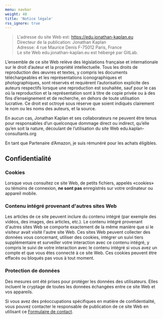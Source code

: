 ```yaml
---
menu: navbar
weight: 40
title: 'Notice légale'
rss_ignore: true
---
```

>L'adresse du site Web est: https://edu.jonathan-kaplan.eu  
>Directeur de la publication: Jonathan Kaplan  
>Adresse: 4 rue Maurice Denis F-75012 Paris, France  
>Le site Web edu.jonathan-kaplan.eu est hébergé par GitLab.

L’ensemble de ce site Web relève des législations française et internationale sur le droit d’auteur et la propriété intellectuelle. Tous les droits de reproduction des œuvres et textes, y compris les documents téléchargeables et les représentations iconographiques et photographiques, sont réservés et requièrent l’autorisation explicite des auteurs respectifs lorsque une reproduction est souhaitée, sauf pour le cas où la reproduction et la représentation sont à titre de copie privée ou à des fins d’enseignement et de recherche, en dehors de toute utilisation lucrative. Ce droit est octroyé sous réserve que soient indiqués clairement le nom ou les noms des auteurs, et la source.

En aucun cas, Jonathan Kaplan et ses collaborateurs ne peuvent être tenus pour responsables d’un quelconque dommage direct ou indirect, qu’elle qu’en soit la nature, découlant de l’utilisation du site Web edu.kaplan-consultants.org

En tant que Partenaire d’Amazon, je suis rémunéré pour les achats éligibles.

## Confidentialité
### Cookies
Lorsque vous consultez ce site Web, de petits fichiers, appelés «cookies» ou témoins de connexion, **ne sont pas** enregistrés sur votre ordinateur ou appareil mobile.

### Contenu intégré provenant d'autres sites Web
Les articles de ce site peuvent inclure du contenu intégré (par exemple des vidéos, des images, des articles, etc.). Le contenu intégré provenant d'autres sites Web se comporte exactement de la même manière que si le visiteur avait visité l'autre site Web. Ces sites Web peuvent collecter des données vous concernant, utiliser des cookies, intégrer un suivi tiers supplémentaire et surveiller votre interaction avec ce contenu intégré, y compris le suivi de votre interaction avec le contenu intégré si vous avez un compte et que vous êtes connecté à ce site Web. Ces cookies peuvent être effacés ou bloqués pas vous à tout moment.

### Protection de données
Des mesures ont été prises pour protéger les données des utilisateurs. Elles incluent le cryptage de toutes les données échangées entre ce site Web et vos appareils.

Si vous avez des préoccupations spécifiques en matière de confidentialité, vous pouvez contacter le responsable de publication de ce site Web en utilisant ce [Formulaire de contact](https://jonathan-kaplan.eu/fr/contact/).
